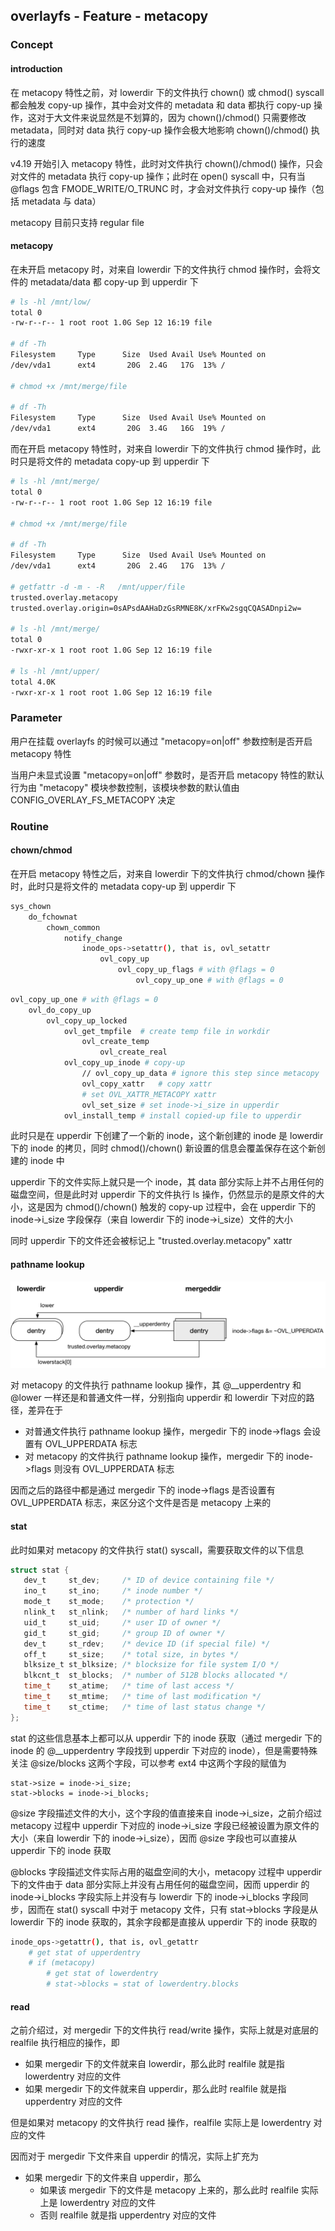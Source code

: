 ## overlayfs - Feature - metacopy

### Concept

#### introduction

在 metacopy 特性之前，对 lowerdir 下的文件执行 chown() 或 chmod() syscall 都会触发 copy-up 操作，其中会对文件的 metadata 和 data 都执行 copy-up 操作，这对于大文件来说显然是不划算的，因为 chown()/chmod() 只需要修改 metadata，同时对 data 执行 copy-up 操作会极大地影响 chown()/chmod() 执行的速度

v4.19 开始引入 metacopy 特性，此时对文件执行 chown()/chmod() 操作，只会对文件的 metadata 执行 copy-up 操作；此时在 open() syscall 中，只有当 @flags 包含 FMODE_WRITE/O_TRUNC 时，才会对文件执行 copy-up 操作（包括 metadata 与 data）

metacopy 目前只支持 regular file


#### metacopy

在未开启 metacopy 时，对来自 lowerdir 下的文件执行 chmod 操作时，会将文件的 metadata/data 都 copy-up 到 upperdir 下

```sh
# ls -hl /mnt/low/
total 0
-rw-r--r-- 1 root root 1.0G Sep 12 16:19 file

# df -Th
Filesystem     Type      Size  Used Avail Use% Mounted on
/dev/vda1      ext4       20G  2.4G   17G  13% /

# chmod +x /mnt/merge/file

# df -Th
Filesystem     Type      Size  Used Avail Use% Mounted on
/dev/vda1      ext4       20G  3.4G   16G  19% /
```


而在开启 metacopy 特性时，对来自 lowerdir 下的文件执行 chmod 操作时，此时只是将文件的 metadata copy-up 到 upperdir 下

```sh
# ls -hl /mnt/merge/
total 0
-rw-r--r-- 1 root root 1.0G Sep 12 16:19 file

# chmod +x /mnt/merge/file

# df -Th
Filesystem     Type      Size  Used Avail Use% Mounted on
/dev/vda1      ext4       20G  2.4G   17G  13% /

# getfattr -d -m - -R   /mnt/upper/file
trusted.overlay.metacopy
trusted.overlay.origin=0sAPsdAAHaDzGsRMNE8K/xrFKw2sgqCQASADnpi2w=

# ls -hl /mnt/merge/
total 0
-rwxr-xr-x 1 root root 1.0G Sep 12 16:19 file

# ls -hl /mnt/upper/
total 4.0K
-rwxr-xr-x 1 root root 1.0G Sep 12 16:19 file
```


### Parameter

用户在挂载 overlayfs 的时候可以通过 "metacopy=on|off" 参数控制是否开启 metacopy 特性

当用户未显式设置 "metacopy=on|off" 参数时，是否开启 metacopy 特性的默认行为由 "metacopy" 模块参数控制，该模块参数的默认值由 CONFIG_OVERLAY_FS_METACOPY 决定


### Routine

#### chown/chmod

在开启 metacopy 特性之后，对来自 lowerdir 下的文件执行 chmod/chown 操作时，此时只是将文件的 metadata copy-up 到 upperdir 下

```sh
sys_chown
    do_fchownat
        chown_common
            notify_change
                inode_ops->setattr(), that is, ovl_setattr
                    ovl_copy_up
                        ovl_copy_up_flags # with @flags = 0
                            ovl_copy_up_one # with @flags = 0
```

```sh
ovl_copy_up_one # with @flags = 0
    ovl_do_copy_up
        ovl_copy_up_locked
            ovl_get_tmpfile  # create temp file in workdir
                ovl_create_temp
                    ovl_create_real
            ovl_copy_up_inode # copy-up
                // ovl_copy_up_data # ignore this step since metacopy
                ovl_copy_xattr   # copy xattr
                # set OVL_XATTR_METACOPY xattr
                ovl_set_size # set inode->i_size in upperdir
            ovl_install_temp # install copied-up file to upperdir
```


此时只是在 upperdir 下创建了一个新的 inode，这个新创建的 inode 是 lowerdir 下的 inode 的拷贝，同时 chmod()/chown() 新设置的信息会覆盖保存在这个新创建的 inode 中

upperdir 下的文件实际上就只是一个 inode，其 data 部分实际上并不占用任何的磁盘空间，但是此时对 upperdir 下的文件执行 ls 操作，仍然显示的是原文件的大小，这是因为 chmod()/chown() 触发的 copy-up 过程中，会在 upperdir 下的 inode->i_size 字段保存（来自 lowerdir 下的 inode->i_size）文件的大小

同时 upperdir 下的文件还会被标记上 "trusted.overlay.metacopy" xattr


#### pathname lookup

![overlayfs_metacopy](media/15995835024743/overlayfs_metacopy.jpg)

对 metacopy 的文件执行 pathname lookup 操作，其 @__upperdentry 和 @lower 一样还是和普通文件一样，分别指向 upperdir 和 lowerdir 下对应的路径，差异在于

- 对普通文件执行 pathname lookup 操作，mergedir 下的 inode->flags 会设置有 OVL_UPPERDATA 标志
- 对 metacopy 的文件执行 pathname lookup 操作，mergedir 下的 inode->flags 则没有 OVL_UPPERDATA 标志

因而之后的路径中都是通过 mergedir 下的 inode->flags 是否设置有 OVL_UPPERDATA 标志，来区分这个文件是否是 metacopy 上来的


#### stat

此时如果对 metacopy 的文件执行 stat() syscall，需要获取文件的以下信息

```c
struct stat {
   dev_t     st_dev;     /* ID of device containing file */
   ino_t     st_ino;     /* inode number */
   mode_t    st_mode;    /* protection */
   nlink_t   st_nlink;   /* number of hard links */
   uid_t     st_uid;     /* user ID of owner */
   gid_t     st_gid;     /* group ID of owner */
   dev_t     st_rdev;    /* device ID (if special file) */
   off_t     st_size;    /* total size, in bytes */
   blksize_t st_blksize; /* blocksize for file system I/O */
   blkcnt_t  st_blocks;  /* number of 512B blocks allocated */
   time_t    st_atime;   /* time of last access */
   time_t    st_mtime;   /* time of last modification */
   time_t    st_ctime;   /* time of last status change */
};
```

stat 的这些信息基本上都可以从 upperdir 下的 inode 获取（通过 mergedir 下的 inode 的 @__upperdentry 字段找到 upperdir 下对应的 inode），但是需要特殊关注 @size/blocks 这两个字段，可以参考 ext4 中这两个字段的赋值为

```
stat->size = inode->i_size;
stat->blocks = inode->i_blocks;
```

@size 字段描述文件的大小，这个字段的值直接来自 inode->i_size，之前介绍过 metacopy 过程中 upperdir 下对应的 inode->i_size 字段已经被设置为原文件的大小（来自 lowerdir 下的 inode->i_size），因而 @size 字段也可以直接从 upperdir 下的 inode 获取

@blocks 字段描述文件实际占用的磁盘空间的大小，metacopy 过程中 upperdir 下的文件由于 data 部分实际上并没有占用任何的磁盘空间，因而 upperdir 的 inode->i_blocks 字段实际上并没有与 lowerdir 下的 inode->i_blocks 字段同步，因而在 stat() syscall 中对于 metacopy 文件，只有 stat->blocks 字段是从 lowerdir 下的 inode 获取的，其余字段都是直接从 upperdir 下的 inode 获取的

```sh
inode_ops->getattr(), that is, ovl_getattr
    # get stat of upperdentry
    # if (metacopy)
        # get stat of lowerdentry
        # stat->blocks = stat of lowerdentry.blocks
```

#### read

之前介绍过，对 mergedir 下的文件执行 read/write 操作，实际上就是对底层的 realfile 执行相应的操作，即

- 如果 mergedir 下的文件就来自 lowerdir，那么此时 realfile 就是指 lowerdentry 对应的文件
- 如果 mergedir 下的文件就来自 upperdir，那么此时 realfile 就是指 upperdentry 对应的文件

但是如果对 metacopy 的文件执行 read 操作，realfile 实际上是 lowerdentry 对应的文件

因而对于 mergedir 下文件来自 upperdir 的情况，实际上扩充为

- 如果 mergedir 下的文件来自 upperdir，那么
    - 如果该 mergedir 下的文件是 metacopy 上来的，那么此时 realfile 实际上是 lowerdentry 对应的文件
    - 否则 realfile 就是指 upperdentry 对应的文件
